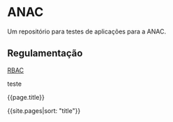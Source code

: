 # ANAC

Um repositório para testes de aplicações para a ANAC.

## Regulamentação ##

[RBAC](docs/regulamentacao/RBAC001.md)

teste


{{page.title}}

{{site.pages|sort: "title"}}
